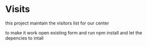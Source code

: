 # Visits
this project maintain the visitors list for our center


to make it work open existing form and run npm install and let the depencies to intall
